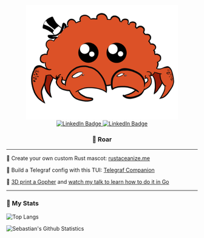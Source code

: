 <div id="header" align="center">
<img src="https://raw.githubusercontent.com/sspaink/rustaceanize.me/master/pregen_crabs/orange_happy_top.png" width="400"/>

<div id="badges">
  <a href="https://sspaink.github.io/">
    <img src="https://img.shields.io/badge/Blog-orange?style=for-the-badge&logo=readdotcv&logoColor=white" alt="LinkedIn Badge"/>
  </a>
  <a href="https://www.linkedin.com/in/sebastianspaink/">
    <img src="https://img.shields.io/badge/LinkedIn-blue?style=for-the-badge&logo=linkedin&logoColor=white" alt="LinkedIn Badge"/>
  </a>
</div>

### :t-rex: Roar

</div>

---

 :crab: Create your own custom Rust mascot: [rustaceanize.me](https://sspaink.github.io/rustaceanize.me/)

 :tiger: Build a Telegraf config with this TUI: [Telegraf Companion](https://github.com/sspaink/telegraf-companion)

:electric_plug: [3D print a Gopher](https://www.printables.com/model/410049-go-gopher) and [watch my talk to learn how to do it in Go](https://www.youtube.com/watch?v=vXpz5fUOH5A)

---

### :rocket: My Stats

![Top Langs](https://github-readme-stats-sigma-five.vercel.app/api/top-langs/?username=sspaink&size_weight=0.5&count_weight=0.5)

<img alt="Sebastian's Github Statistics" src="https://github-readme-stats-phi-wheat.vercel.app/api?username=sspaink&show_icons=true&hide_border=true" />
